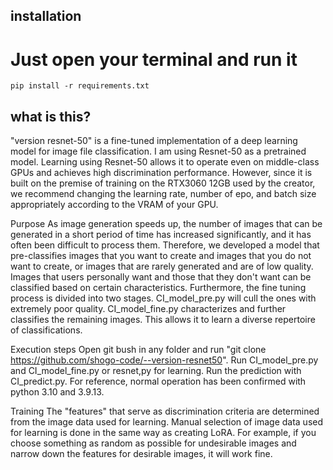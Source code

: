 ## installation  
# Just open your terminal and run it  
`pip install -r requirements.txt`  

## what is this?  
"version resnet-50" is a fine-tuned implementation of a deep learning model for image file classification. I am using Resnet-50 as a pretrained model. Learning using Resnet-50 allows it to operate even on middle-class GPUs and achieves high discrimination performance. However, since it is built on the premise of training on the RTX3060 12GB used by the creator, we recommend changing the learning rate, number of epo, and batch size appropriately according to the VRAM of your GPU.

Purpose
As image generation speeds up, the number of images that can be generated in a short period of time has increased significantly, and it has often been difficult to process them. Therefore, we developed a model that pre-classifies images that you want to create and images that you do not want to create, or images that are rarely generated and are of low quality. Images that users personally want and those that they don't want can be classified based on certain characteristics. Furthermore, the fine tuning process is divided into two stages. CI_model_pre.py will cull the ones with extremely poor quality. CI_model_fine.py characterizes and further classifies the remaining images. This allows it to learn a diverse repertoire of classifications.

Execution steps
Open git bush in any folder and run "git clone https://github.com/shogo-code/--version-resnet50". Run CI_model_pre.py and CI_model_fine.py or resnet,py for learning. Run the prediction with CI_predict.py. For reference, normal operation has been confirmed with python 3.10 and 3.9.13.

Training
The "features" that serve as discrimination criteria are determined from the image data used for learning. Manual selection of image data used for learning is done in the same way as creating LoRA. For example, if you choose something as random as possible for undesirable images and narrow down the features for desirable images, it will work fine.


